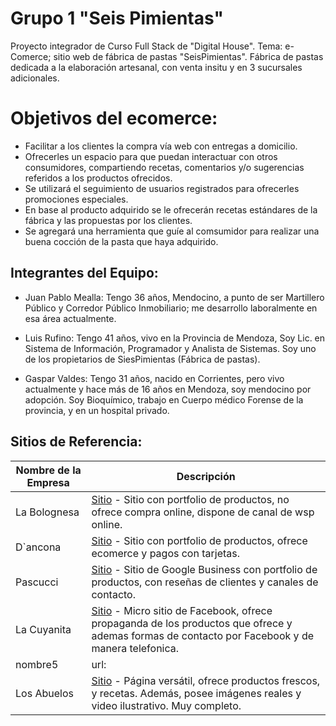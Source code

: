 # **Grupo 1 "Seis Pimientas"**

Proyecto integrador de Curso Full Stack de "Digital House". Tema: e-Comerce; sitio web de fábrica de pastas "SeisPimientas". 
Fábrica de pastas dedicada a la elaboración artesanal, con venta insitu y en 3 sucursales adicionales.

# **Objetivos del ecomerce:**
-   Facilitar a los clientes la compra vía web con entregas a domicilio.
-   Ofrecerles un espacio para que puedan interactuar con otros consumidores,
    compartiendo recetas, comentarios y/o sugerencias referidos a los productos ofrecidos. 
-   Se utilizará el seguimiento de usuarios registrados para ofrecerles 
    promociones especiales.
-   En base al producto adquirido se le ofrecerán recetas estándares de la fábrica
    y las propuestas por los clientes.
-   Se agregará una herramienta que guíe al comsumidor para realizar
    una buena cocción de la pasta que haya adquirido.



## **Integrantes del Equipo:**  
 - Juan Pablo Mealla:
 Tengo 36 años, Mendocino, a punto de ser Martillero Público y Corredor Público Inmobiliario; me desarrollo laboralmente en esa área actualmente.  

 - Luis Rufino: 
 Tengo 41 años, vivo en la Provincia de Mendoza, Soy Lic. en Sistema de Información, 
 Programador y Analista de Sistemas.
 Soy uno de los propietarios de SiesPimientas (Fábrica de pastas). 

 - Gaspar Valdes: 
 Tengo 31 años, nacido en Corrientes, pero vivo actualmente y hace más de 16 años en Mendoza, soy mendocino por adopción. Soy Bioquímico, trabajo en Cuerpo médico Forense de la provincia, y en un hospital privado. 

## **Sitios de Referencia:** 

Nombre de la Empresa | Descripción
-------------------- | -----------
 La Bolognesa | [Sitio](http://labolognesa.com.ar/) - Sitio con portfolio de productos, no ofrece compra online, dispone de canal de wsp online.
 D`ancona | [Sitio](https://dancona.com.ar/) - Sitio con portfolio de productos, ofrece ecomerce y pagos con tarjetas.
 Pascucci | [Sitio](https://business.google.com/v/pastas-frescas-pascucci/011086785476995587146/9f49/_?exp=1769939&bc=8&caid=1693702734&agid=68919136220&dvc=c&dvcmdl=&plmt=&kwd=%2Bfabrica%20%2Bde%20%2Bpasta&adpstn=&fiid=&tgtid=kwd-340679252818&locint=1000092&locphy=20017&mt=b&ntwk=g&gclid=EAIaIQobChMIlv2UmaKb6gIVxoKRCh1r2QW4EAAYASAAEgIMRPD_BwE) - Sitio de Google Business con portfolio de productos, con reseñas de clientes y canales de contacto.
 La Cuyanita | [Sitio](https://www.facebook.com/lacuyanitapastas/) - Micro sitio de Facebook, ofrece propaganda de los productos que ofrece y ademas formas de contacto por Facebook y de manera telefonica.
 nombre5 | url:
 Los Abuelos | [Sitio](https://www.losabuelos.com.uy/) - Página versátil, ofrece productos frescos, y recetas. Además, posee imágenes reales y video ilustrativo. Muy completo. 


